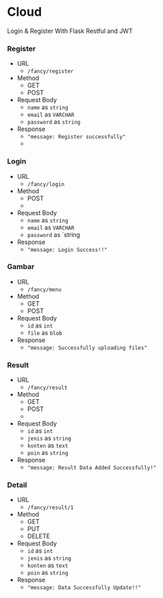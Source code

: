 # Cloud
Login &amp; Register With Flask Restful and JWT 

### Register
- URL
  - `/fancy/register`
- Method
  - GET
  - POST
- Request Body
  - `name` as `string`
  - `email` as `VARCHAR`
  - `password` as `string`
- Response
  - `"message: Register successfully"`
  - 
### Login
- URL
  - `/fancy/login`
- Method
  - POST
  - 
- Request Body
  - `name` as `string`
  - `email` as `VARCHAR`
  - `password` as `string
- Response
  - `"message: Login Success!!"`

### Gambar
- URL
  - `/fancy/menu`
- Method
  - GET
  - POST
- Request Body
  - `id` as `int`
  - `file` as `blob`
- Response
  - `"message: Successfully uploading files"`

### Result
- URL
  - `/fancy/result`
- Method
  - GET
  - POST
  - 
- Request Body
  - `id` as `int`
  - `jenis` as `string`
  - `konten` as `text`
  - `poin` as `string`
- Response
  - `"message: Result Data Added Successfully!"`<br/>

### Detail
- URL
  - `/fancy/result/1`
- Method
  - GET
  - PUT
  - DELETE
- Request Body
  - `id` as `int`
  - `jenis` as `string`
  - `konten` as `text`
  - `poin` as `string`
- Response
  - `"message: Data Successfully Update!!"`<br/>

